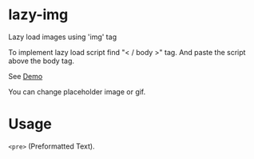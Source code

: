 # lazy-img
Lazy load images using 'img' tag

To implement lazy load script find "< / body >" tag. And paste the script above the body tag.

See [Demo](https://ekrishnabani.blogspot.com)

You can change placeholder image or gif.

# Usage
`<pre>` (Preformatted Text).
    
<script async src='https://cdn.jsdelivr.net/gh/Aptalk116/lazy-img@main/lazy-img-min.js'></script>
